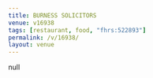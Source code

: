 ```yaml
---
title: BURNESS SOLICITORS
venue: v16938
tags: [restaurant, food, "fhrs:522893"]
permalink: /v/16938/
layout: venue
---
```

null